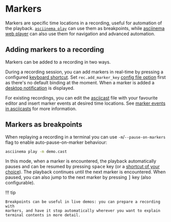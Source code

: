 # Markers

Markers are specific time locations in a recording, useful for automation of the
playback. [`asciinema play`](usage.md#asciinema-play-filename) can use them as
breakpoints, while [asciinema web player](../player/index.md) can also use them
for navigation and advanced automation.

## Adding markers to a recording

Markers can be added to a recording in two ways.

During a recording session, you can add markers in real-time by pressing a
configured [keyboard shortcut](shortcuts.md). Set `rec.add_marker_key` [config
file option](configuration/index.md) first as there's no default binding at the
moment. When a marker is added a [desktop
notification](desktop-notifications.md) is displayed.

For existing recordings, you can edit the [asciicast](../asciicast/v2.md) file
with your favourite editor and insert marker events at desired time locations.
See [marker events in asciicasts](../asciicast/v2.md#m-marker) for more
information.

## Markers as breakpoints

When replaying a recording in a terminal you can use `-m`/`--pause-on-markers`
flag to enable auto-pause-on-marker behaviour:

```sh
asciinema play -m demo.cast
```

In this mode, when a marker is encountered, the playback automatically pauses
and can be resumed by pressing <kbd>space</kbd> key (or a [shortcut of your
choice](shortcuts.md#playback-shortcuts)). The playback continues until the next
marker is encountered. When paused, you can also jump to the next marker by
pressing <kbd>]</kbd> key (also configurable).

!!! tip

    Breakpoints can be useful in live demos: you can prepare a recording with
    markers, and have it stop automatically wherever you want to explain
    terminal contents in more detail.
